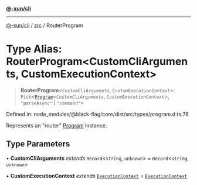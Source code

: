 [**@-xun/cli**](../../README.md)

***

[@-xun/cli](../../README.md) / [src](../README.md) / RouterProgram

# Type Alias: RouterProgram\<CustomCliArguments, CustomExecutionContext\>

> **RouterProgram**\<`CustomCliArguments`, `CustomExecutionContext`\>: `Pick`\<[`Program`](Program.md)\<`CustomCliArguments`, `CustomExecutionContext`\>, `"parseAsync"` \| `"command"`\>

Defined in: node\_modules/@black-flag/core/dist/src/types/program.d.ts:76

Represents an "router" [Program](Program.md) instance.

## Type Parameters

• **CustomCliArguments** *extends* `Record`\<`string`, `unknown`\> = `Record`\<`string`, `unknown`\>

• **CustomExecutionContext** *extends* [`ExecutionContext`](ExecutionContext.md) = [`ExecutionContext`](ExecutionContext.md)
